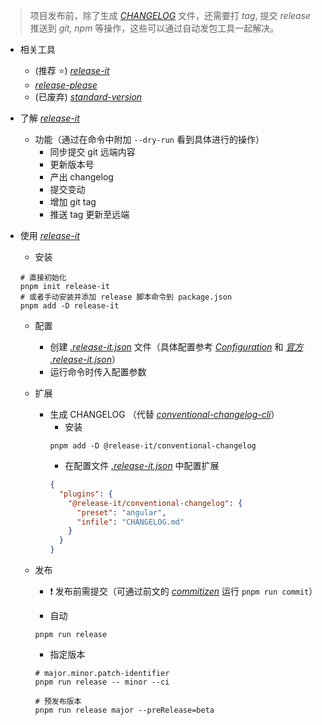> 项目发布前，除了生成 [_CHANGELOG_](/CHANGELOG.md) 文件，还需要打 _tag_, 提交 _release_ 推送到 _git, npm_ 等操作，这些可以通过自动发包工具一起解决。

- 相关工具

  - (推荐 ⭐) [_release-it_](https://github.com/release-it/release-it#readme)
  - [_release-please_](https://github.com/googleapis/release-please)
  - (已废弃) [_standard-version_](https://github.com/conventional-changelog/standard-version#readme)

- 了解 [_release-it_](https://github.com/release-it/release-it#readme)

  - 功能（通过在命令中附加 `--dry-run` 看到具体进行的操作）
    - 同步提交 git 远端内容
    - 更新版本号
    - 产出 changelog
    - 提交变动
    - 增加 git tag
    - 推送 tag 更新至远端

- 使用 [_release-it_](https://github.com/release-it/release-it#readme)

  - 安装

  ```shell
  # 直接初始化
  pnpm init release-it
  # 或者手动安装并添加 release 脚本命令到 package.json
  pnpm add -D release-it
  ```

  - 配置
    - 创建 [_.release-it.json_](/.release-it.json) 文件（具体配置参考 [_Configuration_](https://github.com/release-it/release-it/blob/master/docs/configuration.md) 和 [_官方 .release-it.json_](https://github.com/release-it/release-it/blob/master/config/release-it.json)）
    - 运行命令时传入配置参数
  - 扩展
    - 生成 CHANGELOG （代替 [_conventional-changelog-cli_](/docs/%E8%87%AA%E5%8A%A8%E7%94%9F%E6%88%90%20changelog.md)）
      - 安装
      ```shell
      pnpm add -D @release-it/conventional-changelog
      ```
      - 在配置文件 [_.release-it.json_](/.release-it.json) 中配置扩展
      ```json
      {
        "plugins": {
          "@release-it/conventional-changelog": {
            "preset": "angular",
            "infile": "CHANGELOG.md"
          }
        }
      }
      ```
  - 发布

    - ❗ 发布前需提交（可通过前文的 [_commitizen_](/docs/commitizen.md) 运行 `pnpm run commit`）

    - 自动

    ```shell
    pnpm run release
    ```

    - 指定版本

    ```shell
    # major.minor.patch-identifier
    pnpm run release -- minor --ci

    # 预发布版本
    pnpm run release major --preRelease=beta
    ```

